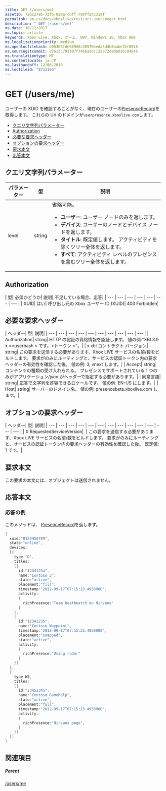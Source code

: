 ```yaml
---
title: GET (/users/me)
assetID: 726c279b-73fb-02ea-cbff-700ff2dc31af
permalink: en-us/docs/xboxlive/rest/uri-usersmeget.html
description: " GET (/users/me)"
ms.date: 10/12/2017
ms.topic: article
keywords: Xbox Live, Xbox, ゲーム, UWP, Windows 10, Xbox One
ms.localizationpriority: medium
ms.openlocfilehash: b06305fde989d0c30570beda5d4b0aabe7bf0518
ms.sourcegitcommit: d7613c791107f74b6a3dc12a372d9de916c0454b
ms.translationtype: MT
ms.contentlocale: ja-JP
ms.lasthandoff: 12/06/2018
ms.locfileid: "8731166"
---
```

# <a name="get-usersme"></a>GET (/users/me)
ユーザーの XUID を確認することがなく、現在のユーザーの[PresenceRecord](../../json/json-presencerecord.md)を取得します。
これらの Uri のドメインが`userpresence.xboxlive.com`します。

  * [クエリ文字列パラメーター](#ID4EZ)
  * [Authorization](#ID4EIC)
  * [必要な要求ヘッダー](#ID4ELD)
  * [オプションの要求ヘッダー](#ID4EPF)
  * [要求本文](#ID4EPG)
  * [応答本文](#ID4E1G)

<a id="ID4EZ"></a>


## <a name="query-string-parameters"></a>クエリ文字列パラメーター

| パラメーター| 型| 説明|
| --- | --- | --- |
| level| string| 省略可能。 <ul><li><b>ユーザー</b>: ユーザー ノードのみを返します。</li><li><b>デバイス</b>: ユーザーのノードとデバイス ノードを返します。</li><li><b>タイトル</b>: 既定値します。 アクティビティを除くツリー全体を返します。</li><li><b>すべて</b>: アクティビティ レベルのプレゼンスを含むツリー全体を返します。</li></ul> | 

<a id="ID4EIC"></a>


## <a name="authorization"></a>Authorization

| 型| 必須かどうか| 説明| 不足している場合、応答|
| --- | --- | --- | --- | --- | --- | --- |
| XUID| はい| 呼び出し元の Xbox ユーザー ID (XUID)| 403 Forbidden|

<a id="ID4ELD"></a>


## <a name="required-request-headers"></a>必要な要求ヘッダー

| ヘッダー| 型| 説明|
| --- | --- | --- | --- | --- | --- | --- | --- | --- | --- |
| Authorization| string| HTTP の認証の資格情報を認証します。 値の例:"XBL3.0 x =&lt;userhash > です。&lt;トークン >"。|
| x xbl コントラクト バージョン| string| この要求を送信する必要があります、Xbox LIVE サービスの名前/数をビルドします。 要求がのみにルーティングと、サービスの認証トークン内の要求ヘッダーの有効性を確認した後。 値の例: 3, vnext します。|
| Accept| string| コンテンツの種類の受け入れられる。 プレゼンスでサポートされている 1 つのみがアプリケーション/json がヘッダーで指定する必要があります。|
| 同意言語| string| 応答で文字列を許容できるロケールです。 値の例: EN-US にします。|
| Host| string| サーバーのドメイン名。 値の例: presencebeta.xboxlive.com します。|

<a id="ID4EPF"></a>


## <a name="optional-request-headers"></a>オプションの要求ヘッダー

| ヘッダー| 型| 説明|
| --- | --- | --- | --- | --- | --- | --- | --- | --- | --- | --- | --- | --- |
| X RequestedServiceVersion|  | この要求を送信する必要があります、Xbox LIVE サービスの名前/数をビルドします。 要求がのみにルーティングと、サービスの認証トークン内の要求ヘッダーの有効性を確認した後。 既定値: 1 です。|

<a id="ID4EPG"></a>


## <a name="request-body"></a>要求本文

この要求の本文には、オブジェクトは送信されません。

<a id="ID4E1G"></a>


## <a name="response-body"></a>応答本文

<a id="ID4EAH"></a>


### <a name="sample-response"></a>応答の例

このメソッドは、 [PresenceRecord](../../json/json-presencerecord.md)を返します。


```cpp
{
  xuid:"0123456789",
  state:"online",
  devices:
  [{
    type:"D",
    titles:
    [{
      id:"12341234",
      name:"Contoso 5",
      state:"active",
      placement:"fill",
      timestamp:"2012-09-17T07:15:23.4930000",
      activity:
      {
        richPresence:"Team Deathmatch on Nirvana"
      }
    },
    {
      id:"12341235",
      name:"Contoso Waypoint",
      timestamp:"2012-09-17T07:15:23.4930000",
      placement:"snapped",
      state:"active",
      activity:
      {
        richPresence:"Using radar"
      }
    }]
  },
  {
    type:W8,
    titles:
    [{
      id:"23452345",
      name:"Contoso Gamehelp",
      state:"active",
      placement:"full",
      timestamp:"2012-09-17T07:15:23.4930000",
      activity:
      {
        richPresence:"Nirvana page",
      }
    }]
  }]
}

```


<a id="ID4EQH"></a>


## <a name="see-also"></a>関連項目

<a id="ID4ESH"></a>


##### <a name="parent"></a>Parent

[/users/me](uri-usersme.md)
